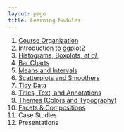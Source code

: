 ```yaml
---
layout: page
title: Learning Modules
---
```


1. [Course Organization](Setup)
1. [Introduction to ggplot2](Intro)
1. [Histograms, Boxplots, *et al.*](Univariate_Density)
1. [Bar Charts](Univariate_Groups)
1. [Means and Intervals](Means)
1. [Scatterplots and Smoothers](Bivariate)
1. [Tidy Data](Tidy_Data)
1. [Titles, Text, and Annotations](Annotations)
1. [Themes (Colors and Typography)](Themes)
1. [Facets & Compositions](Facets)
1. Case Studies
1. Presentations

